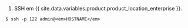 1. SSH em {{ site.data.variables.product.product_location_enterprise }}.
```shell
$ ssh -p 122 admin@<em>HOSTNAME</em>
```
